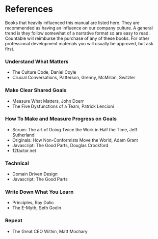 # References

Books that heavily influenced this manual are listed here. They are recommended as having an influence on our company culture. A general trend is they follow somewhat of a narrative format so are easy to read. Countable will reimburse the purchase of any of these books. For other professional development materials you will usually be approved, but ask first.

### Understand What Matters

  * The Culture Code, Daniel Coyle
  * Crucial Conversations, Patterson, Grenny, McMillan, Switzler

### Make Clear Shared Goals

  * Measure What Matters, John Doerr
  * The Five Dysfunctions of a Team, Patrick Lencioni

### How To Make and Measure Progress on Goals
  
  * Scrum: The art of Doing Twice the Work in Half the Time, Jeff Sutherland
  * Originals: How Non-Conformists Move the World, Adam Grant
  * Javascript: The Good Parts, Douglas Crockford
  * 12factor.net

### Technical

  * Domain Driven Design
  * Javascript: The Good Parts

### Write Down What You Learn

  * Principles, Ray Dalio
  * The E-Myth, Seth Godin

### Repeat

  * The Great CEO Within, Matt Mochary
